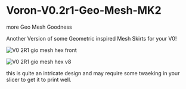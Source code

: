 # Voron-V0.2r1-Geo-Mesh-MK2
more Geo Mesh Goodness

Another Version of some Geometric inspired Mesh Skirts for your V0!

![V0 2R1 gio mesh hex front](https://github.com/user-attachments/assets/062d73b8-6187-4ba3-b0e9-2e772be3ab0c)

![V0 2R1 gio mesh hex v8](https://github.com/user-attachments/assets/75ae9bbd-13f9-4a94-878b-e9a4e11704eb)

this is quite an intricate design and may require some twaeking in your slicer to get it to print well.

